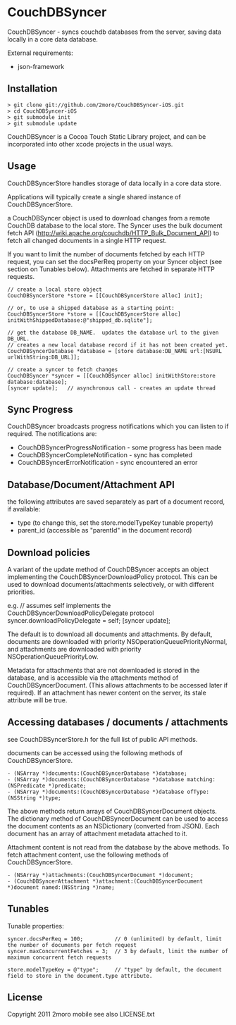 CouchDBSyncer
=============

CouchDBSyncer - syncs couchdb databases from the server, saving data locally in a core data database.

External requirements:

* json-framework

Installation
------------

    > git clone git://github.com/2moro/CouchDBSyncer-iOS.git
    > cd CouchDBSyncer-iOS
    > git submodule init
    > git submodule update

CouchDBSyncer is a Cocoa Touch Static Library project, and can be incorporated into other xcode projects in the usual ways.

Usage
-----

CouchDBSyncerStore handles storage of data locally in a core data store.

Applications will typically create a single shared instance of CouchDBSyncerStore.

a CouchDBSyncer object is used to download changes from a remote CouchDB database to the local store. 
The Syncer uses the bulk document fetch API (http://wiki.apache.org/couchdb/HTTP_Bulk_Document_API) to fetch all changed documents in a single HTTP request.

If you want to limit the number of documents fetched by each HTTP request, you can set the docsPerReq property on your Syncer object (see section on Tunables below).
Attachments are fetched in separate HTTP requests.

    // create a local store object
    CouchDBSyncerStore *store = [[CouchDBSyncerStore alloc] init];

    // or, to use a shipped database as a starting point:
    CouchDBSyncerStore *store = [[CouchDBSyncerStore alloc] initWithShippedDatabase:@"shipped_db.sqlite"];

    // get the database DB_NAME.  updates the database url to the given DB_URL.
    // creates a new local database record if it has not been created yet.
    CouchDBSyncerDatabase *database = [store database:DB_NAME url:[NSURL urlWithString:DB_URL]];

    // create a syncer to fetch changes
    CouchDBSyncer *syncer = [[CouchDBSyncer alloc] initWithStore:store database:database];
    [syncer update];   // asynchronous call - creates an update thread

Sync Progress
-------------

CouchDBSyncer broadcasts progress notifications which you can listen to if required.
The notifications are:

* CouchDBSyncerProgressNotification - some progress has been made
* CouchDBSyncerCompleteNotification - sync has completed
* CouchDBSyncerErrorNotification - sync encountered an error

Database/Document/Attachment API
--------------------------------

the following attributes are saved separately as part of a document record, if available:

* type      (to change this, set the store.modelTypeKey tunable property)
* parent_id (accessible as "parentId" in the document record)

Download policies
-----------------

A variant of the update method of CouchDBSyncer accepts an object implementing the CouchDBSyncerDownloadPolicy protocol.
This can be used to download documents/attachments selectively, or with different priorities.

e.g.
    // assumes self implements the CouchDBSyncerDownloadPolicyDelegate protocol
    syncer.downloadPolicyDelegate = self;
    [syncer update];

The default is to download all documents and attachments.  By default, documents are downloaded with priority NSOperationQueuePriorityNormal, and attachments
are downloaded with priority NSOperationQueuePriorityLow.

Metadata for attachments that are not downloaded is stored in the database, and is accessible via the attachments method of CouchDBSyncerDocument.
(This allows attachments to be accessed later if required).  If an attachment has newer content on the server, its stale attribute will be true.

Accessing databases / documents / attachments
---------------------------------------------

see CouchDBSyncerStore.h for the full list of public API methods.

documents can be accessed using the following methods of CouchDBSyncerStore.

    - (NSArray *)documents:(CouchDBSyncerDatabase *)database;
    - (NSArray *)documents:(CouchDBSyncerDatabase *)database matching:(NSPredicate *)predicate;
    - (NSArray *)documents:(CouchDBSyncerDatabase *)database ofType:(NSString *)type;

The above methods return arrays of CouchDBSyncerDocument objects.  The dictionary method of CouchDBSyncerDocument can be used to access the 
document contents as an NSDictionary (converted from JSON).  Each document has an array of attachment metadata attached to it.

Attachment content is not read from the database by the above methods. To fetch attachment content, use the following methods of CouchDBSyncerStore.

    - (NSArray *)attachments:(CouchDBSyncerDocument *)document;
    - (CouchDBSyncerAttachment *)attachment:(CouchDBSyncerDocument *)document named:(NSString *)name;

Tunables
--------

Tunable properties:

    syncer.docsPerReq = 100;          // 0 (unlimited) by default, limit the number of documents per fetch request
    syncer.maxConcurrentFetches = 3;  // 3 by default, limit the number of maximum concurrent fetch requests
    
    store.modelTypeKey = @"type";     // "type" by default, the document field to store in the document.type attribute.

License
-------
Copyright 2011 2moro mobile
see also LICENSE.txt

